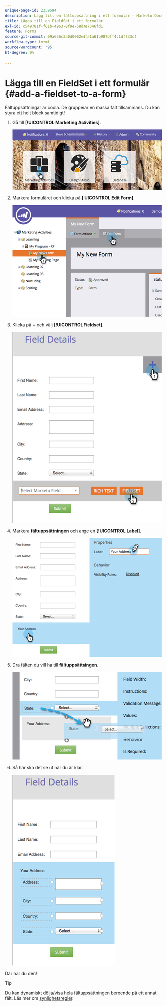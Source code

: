 ```yaml
---
unique-page-id: 2359594
description: Lägg till en fältuppsättning i ett formulär - Marketo Docs - Produktdokumentation
title: Lägga till en FieldSet i ett formulär
exl-id: c549781f-f61b-4963-8f9e-58d3e7346fd1
feature: Forms
source-git-commit: 09a656c3a0d0002edfa1a61b987bff4c1dff33cf
workflow-type: tm+mt
source-wordcount: '95'
ht-degree: 0%

---
```


# Lägga till en FieldSet i ett formulär {#add-a-fieldset-to-a-form}

Fältuppsättningar är coola. De grupperar en massa fält tillsammans. Du kan styra ett helt block samtidigt!

1. Gå till **[!UICONTROL Marketing Activities]**.

   ![](assets/login-marketing-activities-1.png)

1. Markera formuläret och klicka på **[!UICONTROL Edit Form]**.

   ![](assets/image2014-9-15-15-3a1-3a22.png)

1. Klicka på **+** och välj **[!UICONTROL Fieldset]**.

   ![](assets/image2014-9-15-15-3a1-3a43.png)

1. Markera **fältuppsättningen** och ange en **[!UICONTROL Label]**.

   ![](assets/image2014-9-15-15-3a2-3a0.png)

1. Dra fälten du vill ha till **fältuppsättningen**.

   ![](assets/image2014-9-15-15-3a2-3a13.png)

1. Så här ska det se ut när du är klar.

   ![](assets/image2014-9-15-15-3a2-3a31.png)

Där har du den!

>[!TIP]
>
>Du kan dynamiskt dölja/visa hela fältuppsättningen beroende på ett annat fält. Läs mer om [synlighetsregler](/help/marketo/product-docs/demand-generation/forms/form-fields/dynamically-toggle-visibility-of-a-form-field.md).
